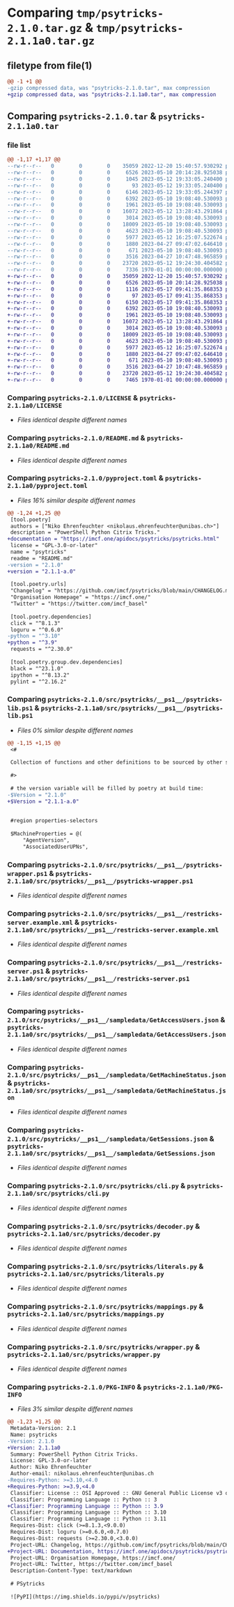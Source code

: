 # Comparing `tmp/psytricks-2.1.0.tar.gz` & `tmp/psytricks-2.1.1a0.tar.gz`

## filetype from file(1)

```diff
@@ -1 +1 @@
-gzip compressed data, was "psytricks-2.1.0.tar", max compression
+gzip compressed data, was "psytricks-2.1.1a0.tar", max compression
```

## Comparing `psytricks-2.1.0.tar` & `psytricks-2.1.1a0.tar`

### file list

```diff
@@ -1,17 +1,17 @@
--rw-r--r--   0        0        0    35059 2022-12-20 15:40:57.930292 psytricks-2.1.0/LICENSE
--rw-r--r--   0        0        0     6526 2023-05-10 20:14:28.925038 psytricks-2.1.0/README.md
--rw-r--r--   0        0        0     1045 2023-05-12 19:33:05.240400 psytricks-2.1.0/pyproject.toml
--rw-r--r--   0        0        0       93 2023-05-12 19:33:05.240400 psytricks-2.1.0/src/psytricks/__init__.py
--rw-r--r--   0        0        0     6146 2023-05-12 19:33:05.244397 psytricks-2.1.0/src/psytricks/__ps1__/psytricks-lib.ps1
--rw-r--r--   0        0        0     6392 2023-05-10 19:08:40.530093 psytricks-2.1.0/src/psytricks/__ps1__/psytricks-wrapper.ps1
--rw-r--r--   0        0        0     1961 2023-05-10 19:08:40.530093 psytricks-2.1.0/src/psytricks/__ps1__/restricks-server.example.xml
--rw-r--r--   0        0        0    16072 2023-05-12 13:28:43.291864 psytricks-2.1.0/src/psytricks/__ps1__/restricks-server.ps1
--rw-r--r--   0        0        0     3014 2023-05-10 19:08:40.530093 psytricks-2.1.0/src/psytricks/__ps1__/sampledata/GetAccessUsers.json
--rw-r--r--   0        0        0    18009 2023-05-10 19:08:40.530093 psytricks-2.1.0/src/psytricks/__ps1__/sampledata/GetMachineStatus.json
--rw-r--r--   0        0        0     4623 2023-05-10 19:08:40.530093 psytricks-2.1.0/src/psytricks/__ps1__/sampledata/GetSessions.json
--rw-r--r--   0        0        0     5977 2023-05-12 16:25:07.522674 psytricks-2.1.0/src/psytricks/cli.py
--rw-r--r--   0        0        0     1880 2023-04-27 09:47:02.646410 psytricks-2.1.0/src/psytricks/decoder.py
--rw-r--r--   0        0        0      671 2023-05-10 19:08:40.530093 psytricks-2.1.0/src/psytricks/literals.py
--rw-r--r--   0        0        0     3516 2023-04-27 10:47:48.965859 psytricks-2.1.0/src/psytricks/mappings.py
--rw-r--r--   0        0        0    23720 2023-05-12 19:24:30.404582 psytricks-2.1.0/src/psytricks/wrapper.py
--rw-r--r--   0        0        0     7336 1970-01-01 00:00:00.000000 psytricks-2.1.0/PKG-INFO
+-rw-r--r--   0        0        0    35059 2022-12-20 15:40:57.930292 psytricks-2.1.1a0/LICENSE
+-rw-r--r--   0        0        0     6526 2023-05-10 20:14:28.925038 psytricks-2.1.1a0/README.md
+-rw-r--r--   0        0        0     1116 2023-05-17 09:41:35.868353 psytricks-2.1.1a0/pyproject.toml
+-rw-r--r--   0        0        0       97 2023-05-17 09:41:35.868353 psytricks-2.1.1a0/src/psytricks/__init__.py
+-rw-r--r--   0        0        0     6150 2023-05-17 09:41:35.868353 psytricks-2.1.1a0/src/psytricks/__ps1__/psytricks-lib.ps1
+-rw-r--r--   0        0        0     6392 2023-05-10 19:08:40.530093 psytricks-2.1.1a0/src/psytricks/__ps1__/psytricks-wrapper.ps1
+-rw-r--r--   0        0        0     1961 2023-05-10 19:08:40.530093 psytricks-2.1.1a0/src/psytricks/__ps1__/restricks-server.example.xml
+-rw-r--r--   0        0        0    16072 2023-05-12 13:28:43.291864 psytricks-2.1.1a0/src/psytricks/__ps1__/restricks-server.ps1
+-rw-r--r--   0        0        0     3014 2023-05-10 19:08:40.530093 psytricks-2.1.1a0/src/psytricks/__ps1__/sampledata/GetAccessUsers.json
+-rw-r--r--   0        0        0    18009 2023-05-10 19:08:40.530093 psytricks-2.1.1a0/src/psytricks/__ps1__/sampledata/GetMachineStatus.json
+-rw-r--r--   0        0        0     4623 2023-05-10 19:08:40.530093 psytricks-2.1.1a0/src/psytricks/__ps1__/sampledata/GetSessions.json
+-rw-r--r--   0        0        0     5977 2023-05-12 16:25:07.522674 psytricks-2.1.1a0/src/psytricks/cli.py
+-rw-r--r--   0        0        0     1880 2023-04-27 09:47:02.646410 psytricks-2.1.1a0/src/psytricks/decoder.py
+-rw-r--r--   0        0        0      671 2023-05-10 19:08:40.530093 psytricks-2.1.1a0/src/psytricks/literals.py
+-rw-r--r--   0        0        0     3516 2023-04-27 10:47:48.965859 psytricks-2.1.1a0/src/psytricks/mappings.py
+-rw-r--r--   0        0        0    23720 2023-05-12 19:24:30.404582 psytricks-2.1.1a0/src/psytricks/wrapper.py
+-rw-r--r--   0        0        0     7465 1970-01-01 00:00:00.000000 psytricks-2.1.1a0/PKG-INFO
```

### Comparing `psytricks-2.1.0/LICENSE` & `psytricks-2.1.1a0/LICENSE`

 * *Files identical despite different names*

### Comparing `psytricks-2.1.0/README.md` & `psytricks-2.1.1a0/README.md`

 * *Files identical despite different names*

### Comparing `psytricks-2.1.0/pyproject.toml` & `psytricks-2.1.1a0/pyproject.toml`

 * *Files 16% similar despite different names*

```diff
@@ -1,24 +1,25 @@
 [tool.poetry]
 authors = ["Niko Ehrenfeuchter <nikolaus.ehrenfeuchter@unibas.ch>"]
 description = "PowerShell Python Citrix Tricks."
+documentation = "https://imcf.one/apidocs/psytricks/psytricks.html"
 license = "GPL-3.0-or-later"
 name = "psytricks"
 readme = "README.md"
-version = "2.1.0"
+version = "2.1.1-a.0"
 
 [tool.poetry.urls]
 "Changelog" = "https://github.com/imcf/psytricks/blob/main/CHANGELOG.md"
 "Organisation Homepage" = "https://imcf.one/"
 "Twitter" = "https://twitter.com/imcf_basel"
 
 [tool.poetry.dependencies]
 click = "^8.1.3"
 loguru = "^0.6.0"
-python = "^3.10"
+python = "^3.9"
 requests = "^2.30.0"
 
 [tool.poetry.group.dev.dependencies]
 black = "^23.1.0"
 ipython = "^8.13.2"
 pylint = "^2.16.2"
```

### Comparing `psytricks-2.1.0/src/psytricks/__ps1__/psytricks-lib.ps1` & `psytricks-2.1.1a0/src/psytricks/__ps1__/psytricks-lib.ps1`

 * *Files 0% similar despite different names*

```diff
@@ -1,15 +1,15 @@
 <#
 
 Collection of functions and other definitions to be sourced by other scripts.
 
 #>
 
 # the version variable will be filled by poetry at build time:
-$Version = "2.1.0"
+$Version = "2.1.1-a.0"
 
 
 #region properties-selectors
 
 $MachineProperties = @(
     "AgentVersion",
     "AssociatedUserUPNs",
```

### Comparing `psytricks-2.1.0/src/psytricks/__ps1__/psytricks-wrapper.ps1` & `psytricks-2.1.1a0/src/psytricks/__ps1__/psytricks-wrapper.ps1`

 * *Files identical despite different names*

### Comparing `psytricks-2.1.0/src/psytricks/__ps1__/restricks-server.example.xml` & `psytricks-2.1.1a0/src/psytricks/__ps1__/restricks-server.example.xml`

 * *Files identical despite different names*

### Comparing `psytricks-2.1.0/src/psytricks/__ps1__/restricks-server.ps1` & `psytricks-2.1.1a0/src/psytricks/__ps1__/restricks-server.ps1`

 * *Files identical despite different names*

### Comparing `psytricks-2.1.0/src/psytricks/__ps1__/sampledata/GetAccessUsers.json` & `psytricks-2.1.1a0/src/psytricks/__ps1__/sampledata/GetAccessUsers.json`

 * *Files identical despite different names*

### Comparing `psytricks-2.1.0/src/psytricks/__ps1__/sampledata/GetMachineStatus.json` & `psytricks-2.1.1a0/src/psytricks/__ps1__/sampledata/GetMachineStatus.json`

 * *Files identical despite different names*

### Comparing `psytricks-2.1.0/src/psytricks/__ps1__/sampledata/GetSessions.json` & `psytricks-2.1.1a0/src/psytricks/__ps1__/sampledata/GetSessions.json`

 * *Files identical despite different names*

### Comparing `psytricks-2.1.0/src/psytricks/cli.py` & `psytricks-2.1.1a0/src/psytricks/cli.py`

 * *Files identical despite different names*

### Comparing `psytricks-2.1.0/src/psytricks/decoder.py` & `psytricks-2.1.1a0/src/psytricks/decoder.py`

 * *Files identical despite different names*

### Comparing `psytricks-2.1.0/src/psytricks/literals.py` & `psytricks-2.1.1a0/src/psytricks/literals.py`

 * *Files identical despite different names*

### Comparing `psytricks-2.1.0/src/psytricks/mappings.py` & `psytricks-2.1.1a0/src/psytricks/mappings.py`

 * *Files identical despite different names*

### Comparing `psytricks-2.1.0/src/psytricks/wrapper.py` & `psytricks-2.1.1a0/src/psytricks/wrapper.py`

 * *Files identical despite different names*

### Comparing `psytricks-2.1.0/PKG-INFO` & `psytricks-2.1.1a0/PKG-INFO`

 * *Files 3% similar despite different names*

```diff
@@ -1,23 +1,25 @@
 Metadata-Version: 2.1
 Name: psytricks
-Version: 2.1.0
+Version: 2.1.1a0
 Summary: PowerShell Python Citrix Tricks.
 License: GPL-3.0-or-later
 Author: Niko Ehrenfeuchter
 Author-email: nikolaus.ehrenfeuchter@unibas.ch
-Requires-Python: >=3.10,<4.0
+Requires-Python: >=3.9,<4.0
 Classifier: License :: OSI Approved :: GNU General Public License v3 or later (GPLv3+)
 Classifier: Programming Language :: Python :: 3
+Classifier: Programming Language :: Python :: 3.9
 Classifier: Programming Language :: Python :: 3.10
 Classifier: Programming Language :: Python :: 3.11
 Requires-Dist: click (>=8.1.3,<9.0.0)
 Requires-Dist: loguru (>=0.6.0,<0.7.0)
 Requires-Dist: requests (>=2.30.0,<3.0.0)
 Project-URL: Changelog, https://github.com/imcf/psytricks/blob/main/CHANGELOG.md
+Project-URL: Documentation, https://imcf.one/apidocs/psytricks/psytricks.html
 Project-URL: Organisation Homepage, https://imcf.one/
 Project-URL: Twitter, https://twitter.com/imcf_basel
 Description-Content-Type: text/markdown
 
 # PSytricks
 
 ![PyPI](https://img.shields.io/pypi/v/psytricks)
```

